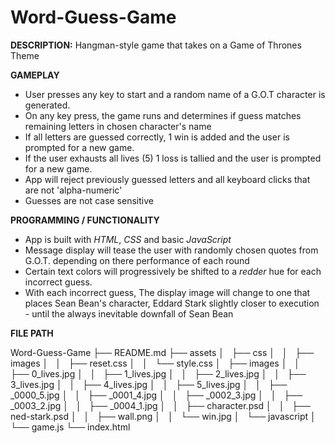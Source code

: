 # Word-Guess-Game

**DESCRIPTION:** Hangman-style game that takes on a Game of Thrones Theme

**GAMEPLAY**

* User presses any key to start and a random name of a G.O.T character is generated.
* On any key press, the game runs and determines if guess matches remaining letters in chosen character's name
* If all letters are guessed correctly, 1 win is added and the user is prompted for a new game.
* If the user exhausts all lives (5) 1 loss is tallied and the user is prompted for a new game.
* App will reject previously guessed letters and all keyboard clicks that are not 'alpha-numeric'
* Guesses are not case sensitive

**PROGRAMMING / FUNCTIONALITY**

* App is built with *HTML*, *CSS* and basic *JavaScript*
* Message display will tease the user with randomly chosen quotes from G.O.T. depending on there performance of each round
* Certain text colors will progressively be shifted to a *redder* hue for each incorrect guess.
* With each incorrect guess,  The display image will change to one that places Sean Bean's character, Eddard Stark slightly closer to execution - until the always inevitable downfall of Sean Bean

**FILE PATH**

Word-Guess-Game
├── README.md
├── assets
│   ├── css
│   │   ├── images
│   │   ├── reset.css
│   │   └── style.css
│   ├── images
│   │   ├── 0_lives.jpg
│   │   ├── 1_lives.jpg
│   │   ├── 2_lives.jpg
│   │   ├── 3_lives.jpg
│   │   ├── 4_lives.jpg
│   │   ├── 5_lives.jpg
│   │   ├── _0000_5.jpg
│   │   ├── _0001_4.jpg
│   │   ├── _0002_3.jpg
│   │   ├── _0003_2.jpg
│   │   ├── _0004_1.jpg
│   │   ├── character.psd
│   │   ├── ned-stark.psd
│   │   ├── wall.png
│   │   └── win.jpg
│   └── javascript
│       └── game.js
└── index.html
